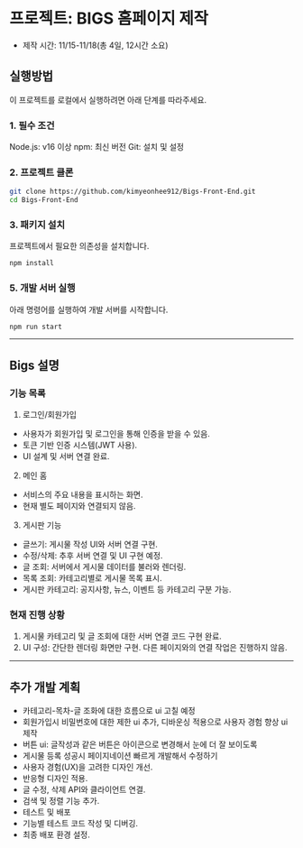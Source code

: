 # 프로젝트: BIGS 홈페이지 제작

- 제작 시간: 11/15-11/18(총 4일, 12시간 소요)

## 실행방법

이 프로젝트를 로컬에서 실행하려면 아래 단계를 따라주세요.

### 1. 필수 조건

Node.js: v16 이상
npm: 최신 버전
Git: 설치 및 설정

### 2. 프로젝트 클론

```bash
git clone https://github.com/kimyeonhee912/Bigs-Front-End.git
cd Bigs-Front-End
```

### 3. 패키지 설치

프로젝트에서 필요한 의존성을 설치합니다.
```bash
npm install
```

### 5. 개발 서버 실행

아래 명령어를 실행하여 개발 서버를 시작합니다.
```bash
npm run start
```

---

## Bigs 설명

### 기능 목록

1. 로그인/회원가입

- 사용자가 회원가입 및 로그인을 통해 인증을 받을 수 있음.
- 토큰 기반 인증 시스템(JWT 사용).
- UI 설계 및 서버 연결 완료.

2. 메인 홈

- 서비스의 주요 내용을 표시하는 화면.
- 현재 별도 페이지와 연결되지 않음.

3. 게시판 기능

- 글쓰기: 게시물 작성 UI와 서버 연결 구현.
- 수정/삭제: 추후 서버 연결 및 UI 구현 예정.
- 글 조회: 서버에서 게시물 데이터를 불러와 렌더링.
- 목록 조회: 카테고리별로 게시물 목록 표시.
- 게시판 카테고리: 공지사항, 뉴스, 이벤트 등 카테고리 구분 가능.

### 현재 진행 상황

1. 게시물 카테고리 및 글 조회에 대한 서버 연결 코드 구현 완료.
2. UI 구성: 간단한 렌더링 화면만 구현. 다른 페이지와의 연결 작업은 진행하지 않음.

---

## 추가 개발 계획

- 카테고리-목차-글 조화에 대한 흐름으로 ui 고칠 예정
- 회원가입시 비밀번호에 대한 제한 ui 추가, 디바운싱 적용으로 사용자 경험 향상 ui 제작
- 버튼 ui: 글작성과 같은 버튼은 아이콘으로 변경해서 눈에 더 잘 보이도록
- 게시물 등록 성공시 페이지네이션 빠르게 개발해서 수정하기
- 사용자 경험(UX)을 고려한 디자인 개선.
- 반응형 디자인 적용.
- 글 수정, 삭제 API와 클라이언트 연결.
- 검색 및 정렬 기능 추가.
- 테스트 및 배포
- 기능별 테스트 코드 작성 및 디버깅.
- 최종 배포 환경 설정.
